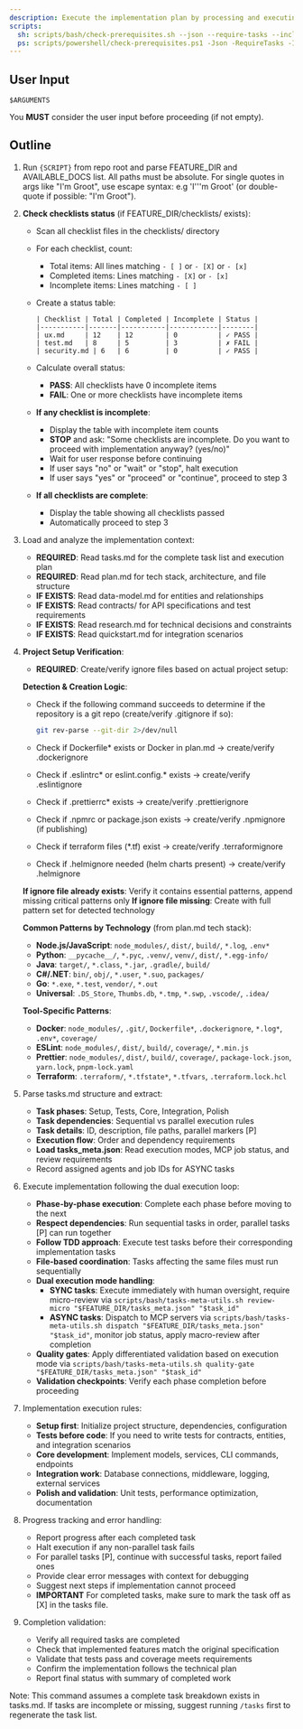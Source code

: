 ```yaml
---
description: Execute the implementation plan by processing and executing all tasks defined in tasks.md
scripts:
  sh: scripts/bash/check-prerequisites.sh --json --require-tasks --include-tasks
  ps: scripts/powershell/check-prerequisites.ps1 -Json -RequireTasks -IncludeTasks
---
```


## User Input

```text
$ARGUMENTS
```

You **MUST** consider the user input before proceeding (if not empty).

## Outline

1. Run `{SCRIPT}` from repo root and parse FEATURE_DIR and AVAILABLE_DOCS list. All paths must be absolute. For single quotes in args like "I'm Groot", use escape syntax: e.g 'I'\''m Groot' (or double-quote if possible: "I'm Groot").

2. **Check checklists status** (if FEATURE_DIR/checklists/ exists):
   - Scan all checklist files in the checklists/ directory
   - For each checklist, count:
     * Total items: All lines matching `- [ ]` or `- [X]` or `- [x]`
     * Completed items: Lines matching `- [X]` or `- [x]`
     * Incomplete items: Lines matching `- [ ]`
   - Create a status table:
     ```
     | Checklist | Total | Completed | Incomplete | Status |
     |-----------|-------|-----------|------------|--------|
     | ux.md     | 12    | 12        | 0          | ✓ PASS |
     | test.md   | 8     | 5         | 3          | ✗ FAIL |
     | security.md | 6   | 6         | 0          | ✓ PASS |
     ```
   - Calculate overall status:
     * **PASS**: All checklists have 0 incomplete items
     * **FAIL**: One or more checklists have incomplete items
   
   - **If any checklist is incomplete**:
     * Display the table with incomplete item counts
     * **STOP** and ask: "Some checklists are incomplete. Do you want to proceed with implementation anyway? (yes/no)"
     * Wait for user response before continuing
     * If user says "no" or "wait" or "stop", halt execution
     * If user says "yes" or "proceed" or "continue", proceed to step 3
   
   - **If all checklists are complete**:
     * Display the table showing all checklists passed
     * Automatically proceed to step 3

3. Load and analyze the implementation context:
   - **REQUIRED**: Read tasks.md for the complete task list and execution plan
   - **REQUIRED**: Read plan.md for tech stack, architecture, and file structure
   - **IF EXISTS**: Read data-model.md for entities and relationships
   - **IF EXISTS**: Read contracts/ for API specifications and test requirements
   - **IF EXISTS**: Read research.md for technical decisions and constraints
   - **IF EXISTS**: Read quickstart.md for integration scenarios

4. **Project Setup Verification**:
   - **REQUIRED**: Create/verify ignore files based on actual project setup:
   
   **Detection & Creation Logic**:
   - Check if the following command succeeds to determine if the repository is a git repo (create/verify .gitignore if so):

     ```sh
     git rev-parse --git-dir 2>/dev/null
     ```
   - Check if Dockerfile* exists or Docker in plan.md → create/verify .dockerignore
   - Check if .eslintrc* or eslint.config.* exists → create/verify .eslintignore
   - Check if .prettierrc* exists → create/verify .prettierignore
   - Check if .npmrc or package.json exists → create/verify .npmignore (if publishing)
   - Check if terraform files (*.tf) exist → create/verify .terraformignore
   - Check if .helmignore needed (helm charts present) → create/verify .helmignore
   
   **If ignore file already exists**: Verify it contains essential patterns, append missing critical patterns only
   **If ignore file missing**: Create with full pattern set for detected technology
   
   **Common Patterns by Technology** (from plan.md tech stack):
   - **Node.js/JavaScript**: `node_modules/`, `dist/`, `build/`, `*.log`, `.env*`
   - **Python**: `__pycache__/`, `*.pyc`, `.venv/`, `venv/`, `dist/`, `*.egg-info/`
   - **Java**: `target/`, `*.class`, `*.jar`, `.gradle/`, `build/`
   - **C#/.NET**: `bin/`, `obj/`, `*.user`, `*.suo`, `packages/`
   - **Go**: `*.exe`, `*.test`, `vendor/`, `*.out`
   - **Universal**: `.DS_Store`, `Thumbs.db`, `*.tmp`, `*.swp`, `.vscode/`, `.idea/`
   
   **Tool-Specific Patterns**:
   - **Docker**: `node_modules/`, `.git/`, `Dockerfile*`, `.dockerignore`, `*.log*`, `.env*`, `coverage/`
   - **ESLint**: `node_modules/`, `dist/`, `build/`, `coverage/`, `*.min.js`
   - **Prettier**: `node_modules/`, `dist/`, `build/`, `coverage/`, `package-lock.json`, `yarn.lock`, `pnpm-lock.yaml`
   - **Terraform**: `.terraform/`, `*.tfstate*`, `*.tfvars`, `.terraform.lock.hcl`

  5. Parse tasks.md structure and extract:
      - **Task phases**: Setup, Tests, Core, Integration, Polish
      - **Task dependencies**: Sequential vs parallel execution rules
      - **Task details**: ID, description, file paths, parallel markers [P]
      - **Execution flow**: Order and dependency requirements
      - **Load tasks_meta.json**: Read execution modes, MCP job status, and review requirements
      - Record assigned agents and job IDs for ASYNC tasks

  6. Execute implementation following the dual execution loop:
      - **Phase-by-phase execution**: Complete each phase before moving to the next
      - **Respect dependencies**: Run sequential tasks in order, parallel tasks [P] can run together
      - **Follow TDD approach**: Execute test tasks before their corresponding implementation tasks
      - **File-based coordination**: Tasks affecting the same files must run sequentially
      - **Dual execution mode handling**:
        - **SYNC tasks**: Execute immediately with human oversight, require micro-review via `scripts/bash/tasks-meta-utils.sh review-micro "$FEATURE_DIR/tasks_meta.json" "$task_id"`
        - **ASYNC tasks**: Dispatch to MCP servers via `scripts/bash/tasks-meta-utils.sh dispatch "$FEATURE_DIR/tasks_meta.json" "$task_id"`, monitor job status, apply macro-review after completion
      - **Quality gates**: Apply differentiated validation based on execution mode via `scripts/bash/tasks-meta-utils.sh quality-gate "$FEATURE_DIR/tasks_meta.json" "$task_id"`
      - **Validation checkpoints**: Verify each phase completion before proceeding

 7. Implementation execution rules:
    - **Setup first**: Initialize project structure, dependencies, configuration
    - **Tests before code**: If you need to write tests for contracts, entities, and integration scenarios
    - **Core development**: Implement models, services, CLI commands, endpoints
    - **Integration work**: Database connections, middleware, logging, external services
    - **Polish and validation**: Unit tests, performance optimization, documentation

 8. Progress tracking and error handling:
     - Report progress after each completed task
     - Halt execution if any non-parallel task fails
     - For parallel tasks [P], continue with successful tasks, report failed ones
     - Provide clear error messages with context for debugging
     - Suggest next steps if implementation cannot proceed
     - **IMPORTANT** For completed tasks, make sure to mark the task off as [X] in the tasks file.

 9. Completion validation:
    - Verify all required tasks are completed
    - Check that implemented features match the original specification
    - Validate that tests pass and coverage meets requirements
    - Confirm the implementation follows the technical plan
    - Report final status with summary of completed work

Note: This command assumes a complete task breakdown exists in tasks.md. If tasks are incomplete or missing, suggest running `/tasks` first to regenerate the task list.
